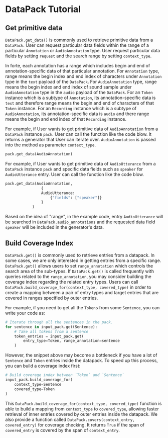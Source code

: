 # DataPack Tutorial

## Get primitive data
`DataPack.get_data()` is commonly used to retrieve primitive data from a `DataPack`. User can request particular data fields within the range of a particular `Annotation` or `AudioAnnotation` type. User request particular data fields by setting `request` and the search range by setting `context_type`.

In forte, each annotation has a range which includes begin and end of annotation-specific data of that particular annotation. For `Annotation` type, range means the begin index and end index of characters under `Annotation` type in the `text` payload of the `DataPack`. For `AudioAnnotation` type, range means the begin index and end index of sound sample under `AudioAnnotation` type in the `audio` payload of the `DataPack`. For an `Token` instance which is a subtype of `Annotation`, its annotation-specific data is `text` and therefore range means the begin and end of characters of that `Token` instance. For an `Recording` instance which is a subtype of `AudioAnnotation`, its annotation-specific data is `audio` and there range means the begin and end index of that `Recording` instance.


For example, if User wants to get primitive data of `AudioAnnotation` from a `DataPack` instance `pack`. User can call the function like the code blow. It returns a generator that User can iterate over.
`AudioAnnotation` is passed into the method as parameter `context_type`.
```python
pack.get_data(AudioAnnotation)
```

For example, if User wants to get primitive data of `AudioUtterance` from a `DataPack` instance `pack` and specific data fields such as `speaker` for `AudioUtterance` entry. User can call the function like the code blow.

```python
pack.get_data(AudioAnnotation,
                {
                AudioUtterance:
                    {"fields": ["speaker"]}
                }
            )
```

Based on the idea of "range", in the example code, entry `AudioUtterance` will be searched in `DataPack.audio_annotations` and the requested data field `speaker` will be included in the generator's data.


## Build Coverage Index
`DataPack.get()` is commonly used to retrieve entries from a datapack. In some cases, we are only interested in getting entries from a specific range. `DataPack.get()` allows users to set `range_annotation` which controls the search area of the sub-types. If `DataPack.get()` is called frequently with queries related to the `range_annotation`, you may consider building the coverage index regarding the related entry types. Users can call `DataPack.build_coverage_for(context_type, covered_type)` in order to create a mapping between a pair of entry types and target entries that are covered in ranges specified by outer entries.

For example, if you need to get all the `Token`s from some `Sentence`, you can write your code as:
```python
# Iterate through all the sentences in the pack.
for sentence in input_pack.get(Sentence):
    # Take all tokens from a sentence
    token_entries = input_pack.get(
        entry_type=Token, range_annotation=sentence
    )
```
However, the snippet above may become a bottleneck if you have a lot of `Sentence` and `Token` entries inside the datapack. To speed up this process, you can build a coverage index first:
```python
# Build coverage index between `Token` and `Sentence`
input_pack.build_coverage_for(
    context_type=Sentence
    covered_type=Token
)
```
This `DataPack.build_coverage_for(context_type, covered_type)` function is able to build a mapping from `context_type` to `covered_type`, allowing faster retrieval of inner entries covered by outer entries inside the datapack.
We also provide a function called `DataPack.covers(context_entry, covered_entry)` for coverage checking. It returns `True` if the span of `covered_entry` is covered by the span of `context_entry`.
